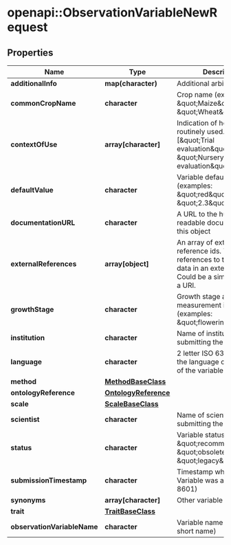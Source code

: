 # openapi::ObservationVariableNewRequest

## Properties
Name | Type | Description | Notes
------------ | ------------- | ------------- | -------------
**additionalInfo** | **map(character)** | Additional arbitrary info | [optional] 
**commonCropName** | **character** | Crop name (examples: \&quot;Maize\&quot;, \&quot;Wheat\&quot;) | [optional] 
**contextOfUse** | **array[character]** | Indication of how trait is routinely used. (examples: [\&quot;Trial evaluation\&quot;, \&quot;Nursery evaluation\&quot;]) | [optional] 
**defaultValue** | **character** | Variable default value. (examples: \&quot;red\&quot;, \&quot;2.3\&quot;, etc.) | [optional] 
**documentationURL** | **character** | A URL to the human readable documentation of this object | [optional] 
**externalReferences** | **array[object]** | An array of external reference ids. These are references to this piece of data in an external system. Could be a simple string or a URI. | [optional] 
**growthStage** | **character** | Growth stage at which measurement is made (examples: \&quot;flowering\&quot;) | [optional] 
**institution** | **character** | Name of institution submitting the variable | [optional] 
**language** | **character** | 2 letter ISO 639-1 code for the language of submission of the variable. | [optional] 
**method** | [**MethodBaseClass**](MethodBaseClass.md) |  | 
**ontologyReference** | [**OntologyReference**](OntologyReference.md) |  | [optional] 
**scale** | [**ScaleBaseClass**](ScaleBaseClass.md) |  | 
**scientist** | **character** | Name of scientist submitting the variable. | [optional] 
**status** | **character** | Variable status. (examples: \&quot;recommended\&quot;, \&quot;obsolete\&quot;, \&quot;legacy\&quot;, etc.) | [optional] 
**submissionTimestamp** | **character** | Timestamp when the Variable was added (ISO 8601) | [optional] 
**synonyms** | **array[character]** | Other variable names | [optional] 
**trait** | [**TraitBaseClass**](TraitBaseClass.md) |  | 
**observationVariableName** | **character** | Variable name (usually a short name) | 



